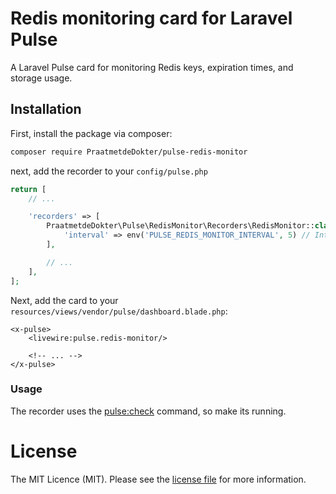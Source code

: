 # Redis monitoring card for Laravel Pulse
A Laravel Pulse card for monitoring Redis keys, expiration times, and storage usage.

## Installation

First, install the package via composer:

```sh
composer require PraatmetdeDokter/pulse-redis-monitor
```

next, add the recorder to your `config/pulse.php`
```php
return [
    // ...

    'recorders' => [
        PraatmetdeDokter\Pulse\RedisMonitor\Recorders\RedisMonitor::class => [
            'interval' => env('PULSE_REDIS_MONITOR_INTERVAL', 5) // Interval between monitoring events
        ],

        // ...
    ],
];
```

Next, add the card to your `resources/views/vendor/pulse/dashboard.blade.php`:

```blade
<x-pulse>
    <livewire:pulse.redis-monitor/>

    <!-- ... -->
</x-pulse>
```

### Usage
The recorder uses the [pulse:check](https://laravel.com/docs/11.x/pulse#capturing-entries) command, so make its running.

# License
The MIT Licence (MIT). Please see the [license file](LICENSE) for more information.